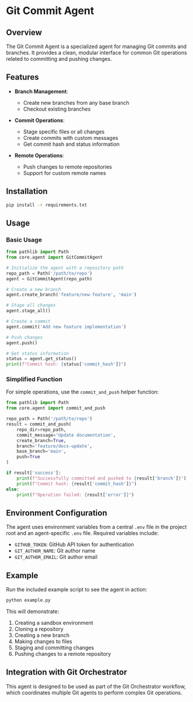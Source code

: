 # Git Commit Agent

## Overview

The Git Commit Agent is a specialized agent for managing Git commits and branches. It provides a clean, modular interface for common Git operations related to committing and pushing changes.

## Features

- **Branch Management**:
  - Create new branches from any base branch
  - Checkout existing branches

- **Commit Operations**:
  - Stage specific files or all changes
  - Create commits with custom messages
  - Get commit hash and status information

- **Remote Operations**:
  - Push changes to remote repositories
  - Support for custom remote names

## Installation

```bash
pip install -r requirements.txt
```

## Usage

### Basic Usage

```python
from pathlib import Path
from core.agent import GitCommitAgent

# Initialize the agent with a repository path
repo_path = Path('/path/to/repo')
agent = GitCommitAgent(repo_path)

# Create a new branch
agent.create_branch('feature/new-feature', 'main')

# Stage all changes
agent.stage_all()

# Create a commit
agent.commit('Add new feature implementation')

# Push changes
agent.push()

# Get status information
status = agent.get_status()
print(f"Commit hash: {status['commit_hash']}")
```

### Simplified Function

For simple operations, use the `commit_and_push` helper function:

```python
from pathlib import Path
from core.agent import commit_and_push

repo_path = Path('/path/to/repo')
result = commit_and_push(
    repo_dir=repo_path,
    commit_message='Update documentation',
    create_branch=True,
    branch='feature/docs-update',
    base_branch='main',
    push=True
)

if result['success']:
    print(f"Successfully committed and pushed to {result['branch']}")
    print(f"Commit hash: {result['commit_hash']}")
else:
    print(f"Operation failed: {result['error']}")
```

## Environment Configuration

The agent uses environment variables from a central `.env` file in the project root and an agent-specific `.env` file. Required variables include:

- `GITHUB_TOKEN`: GitHub API token for authentication
- `GIT_AUTHOR_NAME`: Git author name
- `GIT_AUTHOR_EMAIL`: Git author email

## Example

Run the included example script to see the agent in action:

```bash
python example.py
```

This will demonstrate:
1. Creating a sandbox environment
2. Cloning a repository
3. Creating a new branch
4. Making changes to files
5. Staging and committing changes
6. Pushing changes to a remote repository

## Integration with Git Orchestrator

This agent is designed to be used as part of the Git Orchestrator workflow, which coordinates multiple Git agents to perform complex Git operations.
